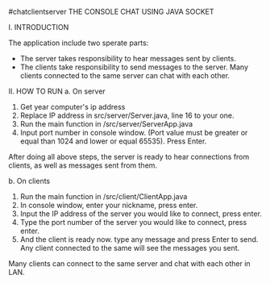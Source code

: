 #chatclientserver
THE CONSOLE CHAT USING JAVA SOCKET


I. INTRODUCTION

 The application include two sperate parts:
 - The server takes responsibility to hear messages sent by clients.
 - The clients take responsibility to send messages to the server.
 Many clients connected to the same server can chat with each other.

II. HOW TO RUN
 a. On server
   1. Get year computer's ip address
   2. Replace IP address in src/server/Server.java, line 16 to your one.
   3. Run the main function in /src/server/ServerApp.java
   4. Input port number in console window. (Port value must be greater or equal than 1024 and lower or equal 65535). Press Enter.

  After doing all above steps, the server is ready to hear connections from clients, as well as messages sent from them.

 b. On clients
   1. Run the main function in /src/client/ClientApp.java
   2. In console window, enter your nickname, press enter.
   3. Input the IP address of the server you would like to connect, press enter.
   4. Type the port number of the server you would like to connect, press enter.
   5. And the client is ready now. type any message and press Enter to send. Any client connected to the same will see the messages you sent.

  Many clients can connect to the same server and chat with each other in LAN.

